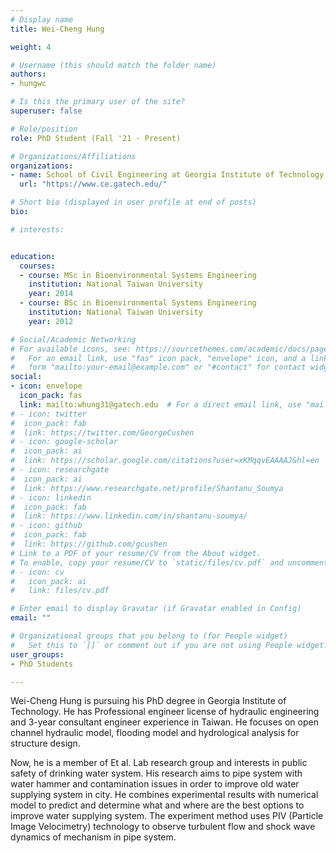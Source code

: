 ```yaml
---
# Display name
title: Wei-Cheng Hung

weight: 4

# Username (this should match the folder name)
authors:
- hungwc

# Is this the primary user of the site?
superuser: false

# Role/position
role: PhD Student (Fall '21 - Present)

# Organizations/Affiliations
organizations:
- name: School of Civil Engineering at Georgia Institute of Technology
  url: "https://www.ce.gatech.edu/"

# Short bio (displayed in user profile at end of posts)
bio: 

# interests:


education:
  courses:
  - course: MSc in Bioenvironmental Systems Engineering
    institution: National Taiwan University
    year: 2014
  - course: BSc in Bioenvironmental Systems Engineering
    institution: National Taiwan University
    year: 2012

# Social/Academic Networking
# For available icons, see: https://sourcethemes.com/academic/docs/page-builder/#icons
#   For an email link, use "fas" icon pack, "envelope" icon, and a link in the
#   form "mailto:your-email@example.com" or "#contact" for contact widget.
social:
- icon: envelope
  icon_pack: fas
  link: mailto:whung31@gatech.edu  # For a direct email link, use "mailto:test@example.org".
# - icon: twitter
#  icon_pack: fab
#  link: https://twitter.com/GeorgeCushen
# - icon: google-scholar
#  icon_pack: ai
#  link: https://scholar.google.com/citations?user=xKMqqvEAAAAJ&hl=en
# - icon: researchgate
#  icon_pack: ai
#  link: https://www.researchgate.net/profile/Shantanu_Soumya
# - icon: linkedin
#  icon_pack: fab
#  link: https://www.linkedin.com/in/shantanu-soumya/
# - icon: github
#  icon_pack: fab
#  link: https://github.com/gcushen
# Link to a PDF of your resume/CV from the About widget.
# To enable, copy your resume/CV to `static/files/cv.pdf` and uncomment the lines below.
# - icon: cv
#   icon_pack: ai
#   link: files/cv.pdf

# Enter email to display Gravatar (if Gravatar enabled in Config)
email: ""

# Organizational groups that you belong to (for People widget)
#   Set this to `[]` or comment out if you are not using People widget.
user_groups: 
- PhD Students

---
```


Wei-Cheng Hung is pursuing his PhD degree in Georgia Institute of Technology. He has Professional engineer license of hydraulic engineering and 3-year consultant engineer experience in Taiwan. He focuses on open channel hydraulic model, flooding model and hydrological analysis for structure design.

Now, he is a member of Et al. Lab research group and interests in public safety of drinking water system. His research aims to pipe system with water hammer and contamination issues in order to improve old water supplying system in city. He combines experimental results with numerical model to predict and determine what and where are the best options to improve water supplying system. The experiment method uses PIV (Particle Image Velocimetry) technology to observe turbulent flow and shock wave dynamics of mechanism in pipe system.


